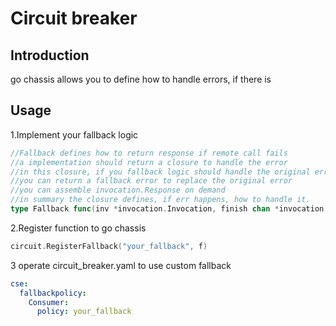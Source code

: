 # Circuit breaker

## Introduction
go chassis allows you to define how to handle errors, if there is

## Usage

1.Implement your fallback logic

```go
//Fallback defines how to return response if remote call fails
//a implementation should return a closure to handle the error
//in this closure, if you fallback logic should handle the original error,
//you can return a fallback error to replace the original error
//you can assemble invocation.Response on demand
//in summary the closure defines, if err happens, how to handle it.
type Fallback func(inv *invocation.Invocation, finish chan *invocation.Response) func(error) error
```

2.Register function to go chassis
```go
circuit.RegisterFallback("your_fallback", f)
```

3 operate circuit_breaker.yaml to use custom fallback

```yaml
cse:
  fallbackpolicy:
    Consumer:
      policy: your_fallback
```